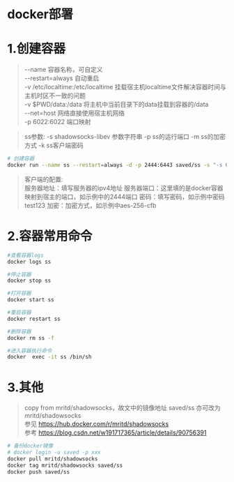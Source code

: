 # docker部署


# 1.创建容器
> --name 容器名称，可自定义  
> --restart=always 自动重启  
> -v /etc/localtime:/etc/localtime 挂载宿主机localtime文件解决容器时间与主机时区不一致的问题  
> -v $PWD/data:/data 将主机中当前目录下的data挂载到容器的/data  
> --net=host 网络直接使用宿主机网络  
> -p 6022:6022 端口映射  

> ss参数:
> -s shadowsocks-libev 参数字符串
> -p ss的运行端口
> -m ss的加密方式
> -k ss客户端密码

``` bash
# 创建容器
docker run --name ss --restart=always -d -p 2444:6443 saved/ss -s "-s 0.0.0.0 -p 6443 -m aes-256-cfb -k test123"
``` 

> 客户端的配置:  
> 服务器地址：填写服务器的ipv4地址
> 服务器端口：这里填的是docker容器映射到宿主的端口，如示例中的2444端口
> 密码：填写密码，如示例中密码test123
> 加密：加密方式，如示例中aes-256-cfb



# 2.容器常用命令

``` bash
#查看容器logs
docker logs ss

#停止容器
docker stop ss

#打开容器
docker start ss

#重启容器
docker restart ss

#删除容器
docker rm ss -f

#进入容器执行命令
docker  exec -it ss /bin/sh
```



# 3.其他
> copy from mritd/shadowsocks，故文中的镜像地址 saved/ss 亦可改为 mritd/shadowsocks  
> 参见 https://hub.docker.com/r/mritd/shadowsocks  
> 参考 https://blog.csdn.net/w191717365/article/details/90756391

``` bash
# 备份docker镜像
# docker login -u saved -p xxx
docker pull mritd/shadowsocks
docker tag mritd/shadowsocks saved/ss
docker push saved/ss
```